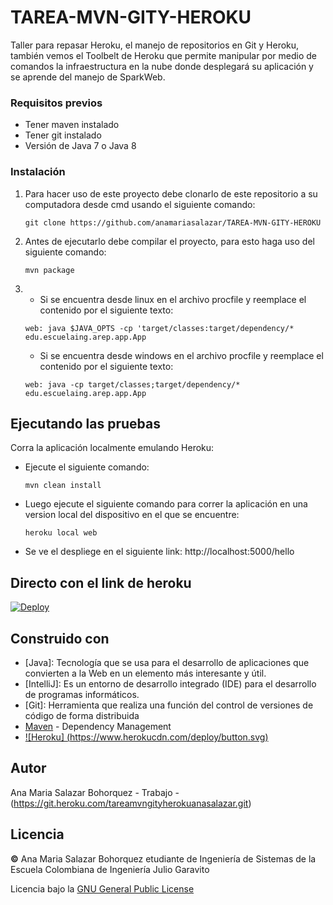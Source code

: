 # TAREA-MVN-GITY-HEROKU

Taller para repasar Heroku, el manejo de repositorios en Git y Heroku, también vemos el Toolbelt de Heroku que permite manipular por medio de comandos la infraestructura en la
nube donde desplegará su aplicación y se aprende del manejo de SparkWeb.


### Requisitos previos

* Tener maven instalado
* Tener git instalado
* Versión de Java 7 o Java 8

### Instalación

1. Para hacer uso de este proyecto debe clonarlo de este repositorio a su computadora desde cmd usando el siguiente comando:
   
   ```
   git clone https://github.com/anamariasalazar/TAREA-MVN-GITY-HEROKU
   ```

2. Antes de ejecutarlo debe compilar el proyecto, para esto haga uso del siguiente comando:

    ```
    mvn package
    ```
3.  * Si se encuentra desde linux en el archivo procfile y reemplace el contenido por el siguiente texto:
    
    ```
    web: java $JAVA_OPTS -cp 'target/classes:target/dependency/* edu.escuelaing.arep.app.App
    
    ```
    * Si se encuentra desde windows en el archivo procfile y reemplace el contenido por el siguiente texto:
    
    ```
    web: java -cp target/classes;target/dependency/* edu.escuelaing.arep.app.App
    ```


## Ejecutando las pruebas

Corra la aplicación localmente emulando Heroku:

   * Ejecute el siguiente comando:
     ```
     mvn clean install
     ```
   
   * Luego ejecute el siguiente comando para correr la aplicación en una version local del dispositivo en el que se encuentre:
     ```
     heroku local web
     ```
   * Se ve el despliege en el siguiente link:
   http://localhost:5000/hello
   
## Directo con el link de heroku

  [![Deploy](https://www.herokucdn.com/deploy/button.svg)](https://git.heroku.com/tareamvngityherokuanasalazar.git)
  
## Construido con

* [Java]: Tecnología que se usa para el desarrollo de aplicaciones que convierten a la Web en un elemento más interesante y útil.
* [IntelliJ]: Es un entorno de desarrollo integrado (IDE) para el desarrollo de programas informáticos.
* [Git]: Herramienta que realiza una función del control de versiones de código de forma distribuida
* [Maven](https://maven.apache.org/) - Dependency Management
* [![Heroku] (https://www.herokucdn.com/deploy/button.svg)](https://git.heroku.com/tareamvngityherokuanasalazar.git)

## Autor

Ana Maria Salazar Bohorquez -  Trabajo - (https://git.heroku.com/tareamvngityherokuanasalazar.git)

## Licencia

**©️** Ana Maria Salazar Bohorquez etudiante de Ingeniería de Sistemas de la Escuela Colombiana de Ingeniería Julio Garavito

Licencia bajo la [GNU General Public License](/LICENSE.txt)
